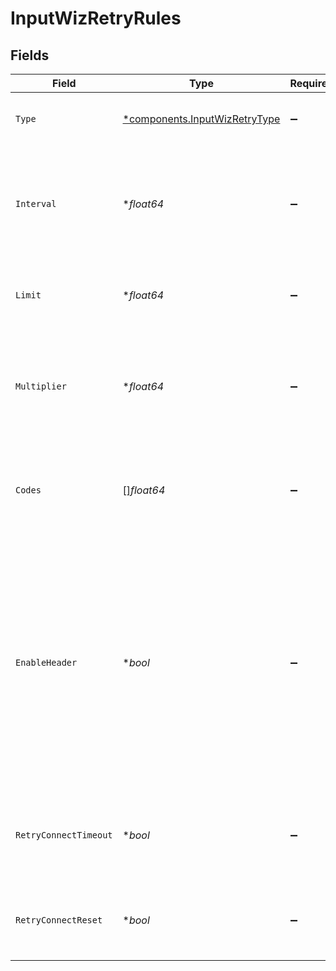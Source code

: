 # InputWizRetryRules


## Fields

| Field                                                                                                                                                                                                                                                              | Type                                                                                                                                                                                                                                                               | Required                                                                                                                                                                                                                                                           | Description                                                                                                                                                                                                                                                        |
| ------------------------------------------------------------------------------------------------------------------------------------------------------------------------------------------------------------------------------------------------------------------ | ------------------------------------------------------------------------------------------------------------------------------------------------------------------------------------------------------------------------------------------------------------------ | ------------------------------------------------------------------------------------------------------------------------------------------------------------------------------------------------------------------------------------------------------------------ | ------------------------------------------------------------------------------------------------------------------------------------------------------------------------------------------------------------------------------------------------------------------ |
| `Type`                                                                                                                                                                                                                                                             | [*components.InputWizRetryType](../../models/components/inputwizretrytype.md)                                                                                                                                                                                      | :heavy_minus_sign:                                                                                                                                                                                                                                                 | The algorithm to use when performing HTTP retries                                                                                                                                                                                                                  |
| `Interval`                                                                                                                                                                                                                                                         | **float64*                                                                                                                                                                                                                                                         | :heavy_minus_sign:                                                                                                                                                                                                                                                 | Time interval between failed request and first retry (kickoff). Maximum allowed value is 20,000 ms (1/3 minute).                                                                                                                                                   |
| `Limit`                                                                                                                                                                                                                                                            | **float64*                                                                                                                                                                                                                                                         | :heavy_minus_sign:                                                                                                                                                                                                                                                 | The maximum number of times to retry a failed HTTP request                                                                                                                                                                                                         |
| `Multiplier`                                                                                                                                                                                                                                                       | **float64*                                                                                                                                                                                                                                                         | :heavy_minus_sign:                                                                                                                                                                                                                                                 | Base for exponential backoff, e.g., base 2 means that retries will occur after 2, then 4, then 8 seconds, and so on                                                                                                                                                |
| `Codes`                                                                                                                                                                                                                                                            | []*float64*                                                                                                                                                                                                                                                        | :heavy_minus_sign:                                                                                                                                                                                                                                                 | List of HTTP codes that trigger a retry. Leave empty to use the default list of 429 and 503.                                                                                                                                                                       |
| `EnableHeader`                                                                                                                                                                                                                                                     | **bool*                                                                                                                                                                                                                                                            | :heavy_minus_sign:                                                                                                                                                                                                                                                 | Honor any Retry-After header that specifies a delay (in seconds) or a timestamp after which to retry the request. The delay is limited to 20 seconds, even if the Retry-After header specifies a longer delay. When disabled, all Retry-After headers are ignored. |
| `RetryConnectTimeout`                                                                                                                                                                                                                                              | **bool*                                                                                                                                                                                                                                                            | :heavy_minus_sign:                                                                                                                                                                                                                                                 | Make a single retry attempt when a connection timeout (ETIMEDOUT) error occurs                                                                                                                                                                                     |
| `RetryConnectReset`                                                                                                                                                                                                                                                | **bool*                                                                                                                                                                                                                                                            | :heavy_minus_sign:                                                                                                                                                                                                                                                 | Retry request when a connection reset (ECONNRESET) error occurs                                                                                                                                                                                                    |
